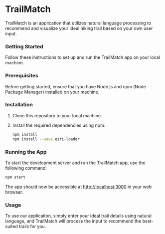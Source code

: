 # TrailMatch

TrailMatch is an application that utilizes natural language processing to recommend and visualize your ideal hiking trail based on your own user input.

### Getting Started

Follow these instructions to set up and run the TrailMatch app on your local machine.

### Prerequisites

Before getting started, ensure that you have Node.js and npm (Node Package Manager) installed on your machine.

### Installation

1. Clone this repository to your local machine.

2. Install the required dependencies using npm:

   ```bash
   npm install
   npm install --save esri-loader
   ```

### Running the App

To start the development server and run the TrailMatch app, use the following command:

```bash
npm start
```

The app should now be accessible at [http://localhost:3000](http://localhost:3000) in your web browser.

### Usage

To use our applicaiton, simply enter your ideal trail details using natural language, and TrailMatch will process the input to recommend the best-suited trails for you.
